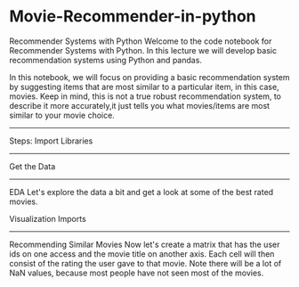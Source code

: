 # Movie-Recommender-in-python
Recommender Systems with Python
Welcome to the code notebook for Recommender Systems with Python. In this lecture we will develop basic recommendation systems using Python and pandas.

In this notebook, we will focus on providing a basic recommendation system by suggesting items that are most similar to a particular item, in this case, movies. Keep in mind, this is not a true robust recommendation system, to describe it more accurately,it just tells you what movies/items are most similar to your movie choice.
********************************
Steps:
Import Libraries
***************
Get the Data
********************
EDA
Let's explore the data a bit and get a look at some of the best rated movies.

Visualization Imports
**********************************
Recommending Similar Movies
Now let's create a matrix that has the user ids on one access and the movie title on another axis. Each cell will then consist of the rating the user gave to that movie. Note there will be a lot of NaN values, because most people have not seen most of the movies.
